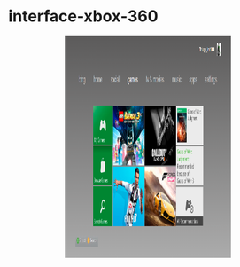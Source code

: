# interface-xbox-360

<p align="center">
  <img width="300px" height="400px" src="./images/pagina.png"
</p>
